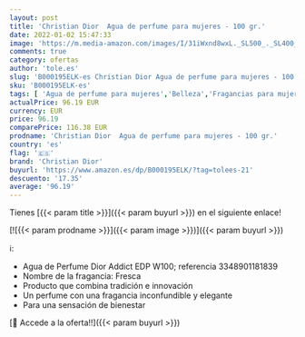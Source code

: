 ```yaml
---
layout: post
title: 'Christian Dior  Agua de perfume para mujeres - 100 gr.'
date: 2022-01-02 15:47:33
image: 'https://m.media-amazon.com/images/I/31iWxnd8wxL._SL500_._SL400_.jpg'
comments: true
category: ofertas
author: 'tole.es'
slug: 'B000195ELK-es Christian Dior Agua de perfume para mujeres - 100 gr.'
sku: 'B000195ELK-es'
tags: [ 'Agua de perfume para mujeres','Belleza','Fragancias para mujeres','Perfumes y fragancias','agua','christian dior','de','perfume', ]
actualPrice: 96.19 EUR
currency: EUR
price: 96.19
comparePrice: 116.38 EUR
prodname: 'Christian Dior  Agua de perfume para mujeres - 100 gr.'
country: 'es'
flag: '🇪🇸'
brand: 'Christian Dior'
buyurl: 'https://www.amazon.es/dp/B000195ELK/?tag=tolees-21'
descuento: '17.35'
average: '96.19'
---
```


Tienes [{{< param title >}}]({{< param buyurl >}}) en el siguiente enlace!

[![{{< param prodname >}}]({{< param image >}})]({{< param buyurl >}})

ℹ️:

- Agua de Perfume Dior Addict EDP W100; referencia 3348901181839
- Nombre de la fragancia: Fresca
- Producto que combina tradición e innovación
- Un perfume con una fragancia inconfundible y elegante
- Para una sensación de bienestar

[🛒 Accede a la oferta!!]({{< param buyurl >}})
